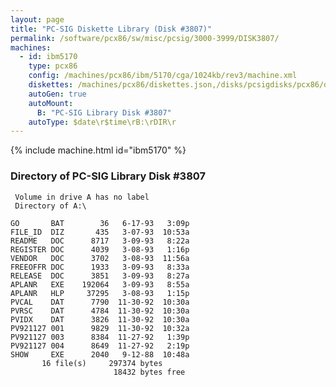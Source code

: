 ```yaml
---
layout: page
title: "PC-SIG Diskette Library (Disk #3807)"
permalink: /software/pcx86/sw/misc/pcsig/3000-3999/DISK3807/
machines:
  - id: ibm5170
    type: pcx86
    config: /machines/pcx86/ibm/5170/cga/1024kb/rev3/machine.xml
    diskettes: /machines/pcx86/diskettes.json,/disks/pcsigdisks/pcx86/diskettes.json
    autoGen: true
    autoMount:
      B: "PC-SIG Library Disk #3807"
    autoType: $date\r$time\rB:\rDIR\r
---
```


{% include machine.html id="ibm5170" %}

### Directory of PC-SIG Library Disk #3807

     Volume in drive A has no label
     Directory of A:\

    GO       BAT        36   6-17-93   3:09p
    FILE_ID  DIZ       435   3-07-93  10:53a
    README   DOC      8717   3-09-93   8:22a
    REGISTER DOC      4039   3-08-93   1:16p
    VENDOR   DOC      3702   3-08-93  11:56a
    FREEOFFR DOC      1933   3-09-93   8:33a
    RELEASE  DOC      3851   3-09-93   8:27a
    APLANR   EXE    192064   3-09-93   8:55a
    APLANR   HLP     37295   3-08-93   1:15p
    PVCAL    DAT      7790  11-30-92  10:30a
    PVRSC    DAT      4784  11-30-92  10:30a
    PVIDX    DAT      3826  11-30-92  10:30a
    PV921127 001      9829  11-30-92  10:32a
    PV921127 003      8384  11-27-92   1:39p
    PV921127 004      8649  11-27-92   2:19p
    SHOW     EXE      2040   9-12-88  10:48a
           16 file(s)     297374 bytes
                           18432 bytes free
